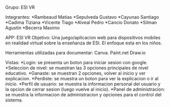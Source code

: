 Grupo: ESI VR

Integrantes:
*Rambeaud Matias
*Sepulveda Gustavo
*Cayunao Santiago
*Cadima Tiziana
*Vicente Tiago
*Alveal Pedro
*Cancio Donato
*Silman Agustin
*Becerra Maximo

APP: ESI VR
Objetivo: Una juego/aplicacion web para dispositivos mobiles en realidad virtual sobre la enseñanza de ESI. El enfoque esta en los niños.

Herramientas utilizadas para documentar:
Canva.
Paint.net
Draw.io

Vistas:
*Login: se presenta un boton para iniciar sesion con google.
*Seleccion de nivel: se muestran las 3 opciones principales de nivel educativo.
*Ganaste: se muestran 2 opciones, volver al inicio y ver explicacion.
*Perdiste: se muestra un boton para ver la explicacion o ir al inicio.
*Perfil de usuario: se muestra la informacion personal del usuario y la opcion de cerrar sesion (luego vuelve al inicio).
*Panel de administracion: se muestra la informacion de administracion y opciones para el control del sistema.